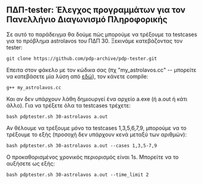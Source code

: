 ## ΠΔΠ-tester: Έλεγχος προγραμμάτων για τον Πανελλήνιο Διαγωνισμό Πληροφορικής

Σε αυτό το παράδειγμα θα δούμε πώς μπορούμε να τρέξουμε τα testcases για το πρόβλημα astrolavos του ΠΔΠ 30. Ξεκινάμε κατεβάζοντας τον tester:

```
git clone https://github.com/pdp-archive/pdp-tester.git
```


Επειτα στον φάκελο με τον κώδικα σας (πχ "my_astrolavos.cc" -- μπορείτε να κατεβάσετε μία λύση από [εδώ](https://github.com/pdp-archive/pdp-archive.github.io/blob/master/_includes/source_code/code/30-PDP/astrolavos/astrolavos_efficient.cc)), τον κάνετε compile:

```
g++ my_astrolavos.cc
```

Και αν δεν υπάρχουν λάθη δημιουργεί ένα αρχείο a.exe (ή a.out ή κάτι άλλο). Για να τρέξετε όλα τα testcases τρέχετε:

```
bash pdptester.sh 30-astrolavos a.out
```

Αν θέλουμε να τρέξουμε μόνο τα testcases 1,3,5,6,7,9, μπορούμε να το τρέξουμε το εξής (προσοχή δεν υπάρχουν κενά μεταξύ των αριθμών):

```
bash pdptester.sh 30-astrolavos a.out --cases 1,3,5-7,9
```

Ο προκαθορισμένος χρονικός περιορισμός είναι 1s. Μπορείτε να το αυξήσετε ως εξής:

```
bash pdptester.sh 30-astrolavos a.out --time_limit 2
```

